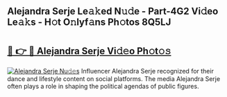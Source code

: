 ## Alejandra Serje Le𝚊𝚔ed N𝚞𝚍e - Part-4G2 Vi𝚍eo Le𝚊𝚔s - H𝚘t O𝚗lyf𝚊ns Ph𝚘tos 8Q5LJ

# <h2><a href="http://hf64j6.feru.top/?c=Alejandra+Serje">🔗 👉 🔴 Alejandra Serje Vi𝚍𝚎o Ph𝚘t𝚘𝚜</a></h2>

[![Alejandra Serje Nu𝚍𝚎s](https://i.imgur.com/0TWrTi3.gif)](http://hf64j6.feru.top/?c=Alejandra+Serje)
Influencer Alejandra Serje recognized for their dance and lifestyle content on social platforms. The media Alejandra Serje often plays a role in shaping the political agendas of public figures. 
